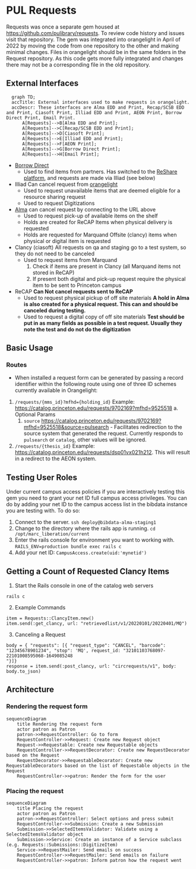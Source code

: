 # PUL Requests

Requests was once a separate gem housed at https://github.com/pulibrary/requests.  To review code history and issues visit that repository.
The gem was integrated into orangelight in April of 2022 by moving the code from one repository to the other and making minimal changes.  Files in orangelight should be in the same folders in the Request repository.  As this code gets more fully integrated and changes there may not be a corresponding file in the old repository.

## External Interfaces

```mermaid
  graph TD;
  accTitle: External interfaces used to make requests in orangelight.
  accDescr: These interfaces are Alma EDD and Print, Recap/SCSB EDD and Print, Ciasoft Print, Illiad EDD and Print, AEON Print, Borrow Direct Print, Email Print.
      A[Requests]-->B[Alma EDD and Print];
      A[Requests]-->C[Recap/SCSB EDD and Print];
      A[Requests]-->D[Ciasoft Print];
      A[Requests]-->E[Illiad EDD and Print];
      A[Requests]-->F[AEON Print];
      A[Requests]-->G[Borrow Direct Print];
      A[Requests]-->H[Email Print];
```

* [Borrow Direct](https://catalog.princeton.edu/borrow-direct)
  * Used to find items from partners. Has switched to the [ReShare platform](https://projectreshare.org/), and requests are made via Illiad (see below)
* Illiad
  Can cancel request from [orangelight](https://catalog.princeton.edu/account/digitization_requests)
  * Used to request unavailable items that are deemed eligible for a resource sharing request
  * Used to request Digitizations
* [Alma](https://princeton.alma.exlibrisgroup.com/discovery/account?vid=01PRI_INST:Services&lang=EN&section=overview)
  can cancel request by connecting to the URL above
  * Used to request pick-up of available items on the shelf
  * Holds are created for ReCAP Items when physical delivery is requested
  * Holds are requested for Marquand Offsite (clancy) items when physical or digital item is requested
* Clancy (ciasoft)
  All requests on qa and staging go to a test system, so they do not need to be canceled
  * Used to request items from Marquand
    1. Check if items are present in Clancy (all Marquand items not stored in ReCAP)
    1. If present both digital and pick-up request require the physical item to be sent to Princeton campus
* ReCAP
   **Can Not cancel requests sent to ReCAP**
  * Used to request physical pickup of off site materials
    **A hold in Alma is also created for a physical request.  This can and should be canceled during testing.**
  * Used to request a digital copy of off site materials
    **Test should be put in as many fields as possible in a test request.  Usually they note the test and do not do the digitization**

## Basic Usage

### Routes
* When installed a request form can be generated by passing a record identifier within the following route using one of three ID schemes currently available in Orangelight:

1. ```/requests/{mms_id}?mfhd={holding_id}``` Example: https://catalog.princeton.edu/requests/9702169?mfhd=9525518
  a. Optional Params
    1. ```source``` https://catalog.princeton.edu/requests/9702169?mfhd=9525518&source=pulsearch - Facilitates redirection to the source system that generated the request. Currently responds to ```pulsearch``` or ```catalog```, other values will be ignored.
2. ```/requests/{thesis_id}``` Example: https://catalog.princeton.edu/requests/dsp01vx021h212. This will result in a redirect to the AEON system.

## Testing User Roles

Under current campus access policies if you are interactively testing this gem you need to grant your net ID full campus access privileges. You can do by adding your net ID to the campus access list in the bibdata instance you are testing with. To do so:

1. Connect to the server. ```ssh deploy@bibdata-alma-staging1```
2. Change to the directory where the rails app is running. ```cd /opt/marc_liberation/current```
2. Enter the rails console for environment you want to working with. ```RAILS_ENV=production bundle exec rails c```
3. Add your net ID: ```CampusAccess.create(uid:'mynetid')```

## Getting a Count of Requested Clancy Items

1. Start the Rails console in one of the catalog web servers
```
rails c
```

2. Example Commands
```
item = Requests::ClancyItem.new()
item.send(:get_clancy, url: "retrievedlist/v1/20220101/20220401/MQ")
```
3. Canceling a Request
```
body = { "requests": [{ "request_type": "CANCEL", "barcode": "12345678901234", "stop": 'MQ', request_id: "32101103768097-22101008595068-1649085248
"}]}
response = item.send(:post_clancy, url: "circrequests/v1", body: body.to_json)
```

## Architecture

### Rendering the request form

```mermaid
sequenceDiagram
    title Rendering the request form
    actor patron as Patron
    patron->>RequestController: Go to form
    RequestController->>Request: Create new Request object
    Request->>Requestable: Create new Requestable objects
    RequestController->>RequestDecorator: Create new RequestDecorator based on the Request
    RequestDecorator->>RequestableDecorator: Create new RequestableDecorators based on the list of Requestable objects in the Request
    RequestController->>patron: Render the form for the user
```

### Placing the request


```mermaid
sequenceDiagram
    title Placing the request
    actor patron as Patron
    patron->>RequestController: Select options and press submit
    RequestController->>Submission: Create a new Submission
    Submission->>SelectedItemsValidator: Validate using a SelectedItemsValidator object
    Submission->>Service: Create an instance of a Service subclass (e.g. Requests::Submissions::DigitizeItem)
    Service->>RequestMailer: Send emails on success
    RequestController->>RequestMailer: Send emails on failure
    RequestController->>patron: Inform patron how the request went
```
